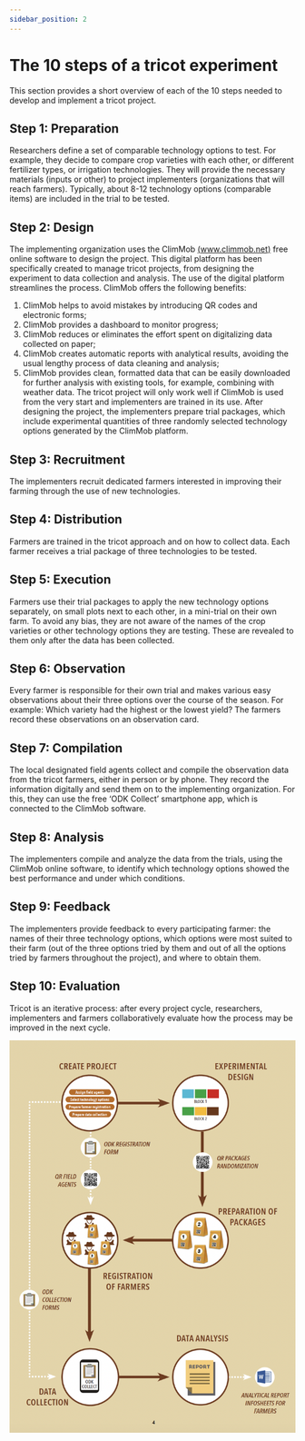 ```yaml
---
sidebar_position: 2
---
```


# The 10 steps of a tricot experiment

This section provides a short overview of each of the 10 steps needed to develop and implement a tricot project.

## Step 1: Preparation
Researchers define a set of comparable technology options to test. For example, they decide to compare crop varieties with each other, or different fertilizer types, or irrigation technologies. They will provide the necessary materials (inputs or other) to project implementers (organizations that will reach farmers). Typically, about 8-12 technology options (comparable items) are included in the trial to be tested.

## Step 2: Design
The implementing organization uses the ClimMob [(www.climmob.net)](https://climmob.net/) free online software to design the project. This digital platform has been specifically created to manage tricot projects, from designing the experiment to data collection and analysis. The use of the digital platform streamlines the process. ClimMob offers the following benefits:
1. ClimMob helps to avoid mistakes by introducing QR codes and electronic forms;
2. ClimMob provides a dashboard to monitor progress;
3. ClimMob reduces or eliminates the effort spent on digitalizing data collected on paper;
4. ClimMob creates automatic reports with analytical results, avoiding the usual lengthy process of data cleaning and analysis;
5. ClimMob provides clean, formatted data that can be easily downloaded for further analysis with existing tools, for example, combining with weather data.
The tricot project will only work well if ClimMob is used from the very start and implementers are trained in its use. After designing the project, the implementers prepare trial packages, which include experimental quantities of three randomly selected technology options generated by the ClimMob platform.

## Step 3: Recruitment
The implementers recruit dedicated farmers interested in improving their farming through the use of new technologies.

## Step 4: Distribution
Farmers are trained in the tricot approach and on how to collect data. Each farmer receives a trial package of three technologies to be tested.

## Step 5: Execution
Farmers use their trial packages to apply the new technology options separately, on small plots next to each other, in a mini-trial on their own farm. To avoid any bias, they are not aware of the names of the crop varieties or other technology options they are testing. These are revealed to them only after the data has been collected.

## Step 6: Observation
Every farmer is responsible for their own trial and makes various easy observations about their three options over the course of the season. For example: Which variety had the highest or the lowest yield? The farmers record these observations on an observation card.

## Step 7: Compilation
The local designated field agents collect and compile the observation data from the tricot farmers, either in person or by phone. They record the information digitally and send them on to the implementing organization. For this, they can use the free ‘ODK Collect’ smartphone app, which is connected to the ClimMob software.

## Step 8: Analysis
The implementers compile and analyze the data from the trials, using the ClimMob online software, to identify which technology options showed the best performance and under which conditions.

## Step 9: Feedback
The implementers provide feedback to every participating farmer: the names of their three technology options, which options were most suited to their farm (out of the three options tried by them and out of all the options tried by farmers throughout the project), and where to obtain them.

## Step 10: Evaluation
Tricot is an iterative process: after every project cycle, researchers, implementers and farmers collaboratively evaluate how the process may be improved in the next cycle.


![Tricot 10 steps](./img/10StepsTricot.png)